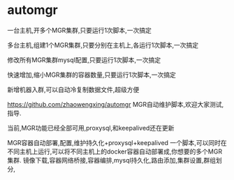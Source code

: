 # automgr
一台主机,开多个MGR集群,只要运行1次脚本,一次搞定

多台主机,组建1个MGR集群,只要分别在主机上,各运行1次脚本,一次搞定

修改所有MGR集群mysql配置,只要运行1次脚本,一次搞定

快速增加,缩小MGR集群的容器数量,只要运行1次脚本,一次搞定

新增机器入群,可以自动冷复制数据文件,超级方便

https://github.com/zhaowengxing/automgr MGR自动维护脚本,欢迎大家测试,指导.

当前,MGR功能已经全部可用,proxysql,和keepalived还在更新

MGR容器自动部署,配置,维护持久化+proxysql+keepalived
一个脚本,可以同时在不同主机上运行,可以将不同主机上的docker容器自动部署成,你想要的多个MGR集群.
镜像下载,容器网络桥接,容器编排,mysql持久化,路由添加,集群设置,群组划分,
